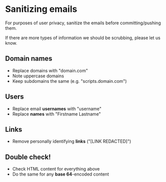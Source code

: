 # Sanitizing emails

For purposes of user privacy, sanitize the emails before committing/pushing them.

If there are more types of information we should be scrubbing, please let us know.

## Domain names

* Replace domains with "domain.com"
* Note uppercase domains
* Keep subdomains the same (e.g. "scripts.domain.com")

## Users

* Replace email **usernames** with "username"
* Replace **names** with "Firstname Lastname"

## Links

* Remove personally identifying **links** ("[LINK REDACTED]")

## Double check!

* Check HTML content for everything above
* Do the same for any **base 64**-encoded content